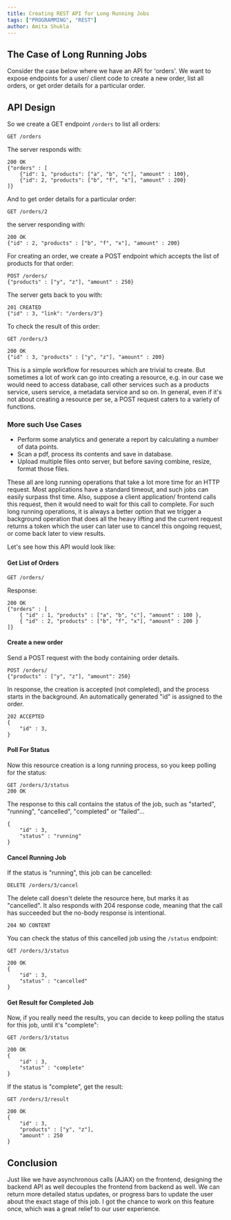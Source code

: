 ```yaml
---
title: Creating REST API for Long Running Jobs
tags: ["PROGRAMMING", "REST"]
author: Amita Shukla
---
```


## The Case of Long Running Jobs
Consider the case below where we have an API for 'orders'. We want to expose endpoints for a user/ client code to create a new order, list all orders, or get order details for a particular order.

## API Design
So we create a GET endpoint `/orders` to list all orders:
```atom
GET /orders
```
The server responds with:
```atom
200 OK
{"orders" : [
    {"id": 1, "products": ["a", "b", "c"], "amount" : 100},
    {"id": 2, "products": ["b", "f", "x"], "amount" : 200}
]}
```
And to get order details for a particular order:
```atom
GET /orders/2
```
the server responding with:
```atom
200 OK
{"id" : 2, "products" : ["b", "f", "x"], "amount" : 200}
```
For creating an order, we create a POST endpoint which accepts the list of products for that order:
```atom
POST /orders/
{"products" : ["y", "z"], "amount" : 250}
```
The server gets back to you with:
```atom
201 CREATED
{"id" : 3, "link": "/orders/3"}
```
To check the result of this order:
```atom
GET /orders/3
```
```atom
200 OK
{"id" : 3, "products" : ["y", "z"], "amount" : 200}
```
This is a simple workflow for resources which are trivial to create. But sometimes a lot of work can go into creating a resource, e.g. in our case we would need to access database,  call other services such as a products service, users service, a metadata service and so on. In general, even if it's not about creating a resource per se, a POST request caters to a variety of functions.

### More such Use Cases
- Perform some analytics and generate a report by calculating a number of data points. 
- Scan a pdf, process its contents and save in database.
- Upload multiple files onto server, but before saving combine, resize, format those files.

These all are long running operations that take a lot more time for an HTTP request. Most applications have a standard timeout, and such jobs can easily surpass thst time. Also, suppose a client application/ frontend calls this request, then it would need to wait for this call to complete. For such long running operations, it is always a better option that we trigger a background operation that does all the heavy lifting and the current request returns a token which the user can later use to cancel this ongoing request, or come back later to view results.

Let's see how this API would look like:

#### Get List of Orders
```atom
GET /orders/
```
Response:
```atom
200 OK
{"orders" : [
    { "id" : 1, "products" : ["a", "b", "c"], "amount" : 100 }, 
    { "id" : 2, "products" : ["b", "f", "x"], "amount" : 200 }
]}
```
#### Create a new order 
Send a POST request with the body containing order details.
```atom
POST /orders/
{"products" : ["y", "z"], "amount": 250}
```
In response, the creation is accepted (not completed), and the process starts in the background. An automatically generated "id" is assigned to the order.
```atom
202 ACCEPTED
{
    "id" : 3,
}
```
#### Poll For Status
Now this resource creation is a long running process, so you keep polling for the status:
```atom
GET /orders/3/status
200 OK
```
The response to this call contains the status of the job, such as "started", "running", "cancelled", "completed" or "failed"...
```atom
{
    "id" : 3,
    "status" : "running"
}
```
#### Cancel Running Job
If the status is "running", this job can be cancelled:
```atom
DELETE /orders/3/cancel
```
The delete call doesn't delete the resource here, but marks it as "cancelled". It also responds with 204 response code, meaning that the call has succeeded but the no-body response is intentional.
```atom
204 NO CONTENT 
```
You can check the status of this cancelled job using the `/status` endpoint:
```atom
GET /orders/3/status
```
```atom
200 OK
{
    "id" : 3,
    "status" : "cancelled"
}
```
#### Get Result for Completed Job
Now, if you really need the results, you can decide to keep polling the status for this job, until it's "complete":
```atom
GET /orders/3/status
```
```atom
200 OK
{
    "id" : 3,
    "status" : "complete"
}
```
If the status is "complete", get the result:
```atom
GET /orders/3/result
```
```atom
200 OK
{
    "id" : 3,
    "products" : ["y", "z"],
    "amount" : 250
}
```

## Conclusion
Just like we have asynchronous calls (AJAX) on the frontend, designing the backend API as well decouples the frontend from backend as well. We can return more detailed status updates, or progress bars to update the user about the exact stage of this job. I got the chance to work on this feature once, which was a great relief to our user experience. 